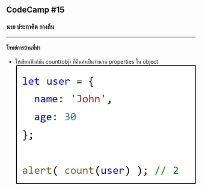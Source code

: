 ## CodeCamp #15

### นาย ประกาศิต กางถิ่น

---

#### โจทย์การบ้านที่ทำ

- ให้เขียนฟังก์ชัน count(obj) ที่คืนค่าเป็นจำนวน properties ใน object
  ![Alt text](image.png)
